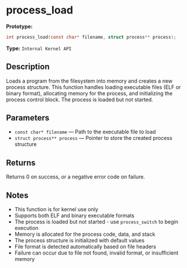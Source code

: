 process_load
============

**Prototype:**

```c
int process_load(const char* filename, struct process** process);
```

**Type:** `Internal Kernel API`

Description
-----------

Loads a program from the filesystem into memory and creates a new process structure. This function handles loading executable files (ELF or binary format), allocating memory for the process, and initializing the process control block. The process is loaded but not started.

Parameters
----------

*   `const char* filename` — Path to the executable file to load
*   `struct process** process` — Pointer to store the created process structure

Returns
-------

Returns 0 on success, or a negative error code on failure.

Notes
-----

- This function is for kernel use only
- Supports both ELF and binary executable formats
- The process is loaded but not started - use `process_switch` to begin execution
- Memory is allocated for the process code, data, and stack
- The process structure is initialized with default values
- File format is detected automatically based on file headers
- Failure can occur due to file not found, invalid format, or insufficient memory
